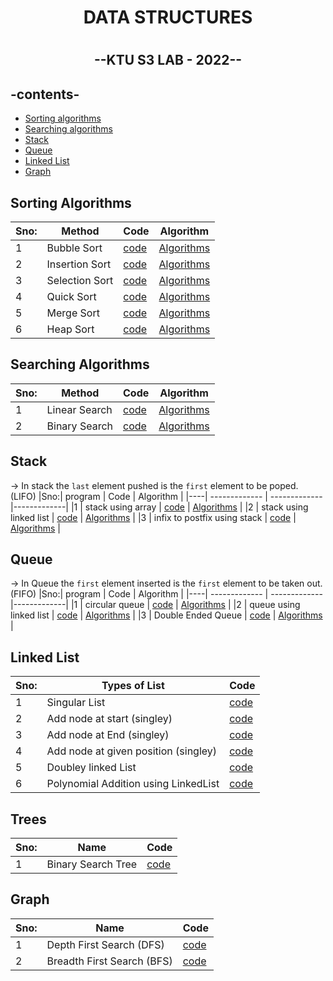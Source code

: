 <h1 align="center"> DATA STRUCTURES <h1>
  
<h2 align="center">--KTU S3 LAB - 2022--<h2>


## -contents-

* [Sorting algorithms](#sorting-algorithms)
* [Searching algorithms](#searching-algorithms)
* [Stack](#stack)
* [Queue](#Queue)
* [Linked List](#linked-list)
* [Graph](#Graph)



## Sorting Algorithms
  
|Sno:| Method        |  Code          | Algorithm   |
|----| ------------- | ------------- |-------------|
|1   | Bubble Sort   | [code](Sorting_Programs/bubbleSort.c)          |  [Algorithms](Algorithms/bubbleSort.md)   |
|2   | Insertion Sort| [code](Sorting_Programs/InsertionSort.c)          | [Algorithms](Algorithms/insertionSort.md)   |
|3   | Selection Sort| [code](Sorting_Programs/SelectionSort.c)          | [Algorithms](Algorithms/selectionSort.md)   |
|4   | Quick Sort     | [code](Sorting_Programs/Quicksort.c)          | [Algorithms](Algorithms/quickSort.md)   |
|5   | Merge Sort    | [code](Sorting_Programs/MergeSort.c)         | [Algorithms](Algorithms/MergeSort.md)  |
|6   | Heap Sort    | [code](heapSort.c)         | [Algorithms](Algorithms/heapSort.md)  |

  
## Searching Algorithms
  
  |Sno:| Method        |  Code          | Algorithm   |
|----| ------------- | ------------- |-------------|
|1   | Linear Search    | [code](Searching_Programs/LinearSearch.c)          |  [Algorithms](Algorithms/linearSearch.md)   |
|2   | Binary Search   | [code](Searching_Programs/BinarySearch.c)          | [Algorithms](Algorithms/binarySearch.md)   |

## Stack

-> In stack the ``last`` element pushed is the ``first`` element to be poped. (LIFO)
 |Sno:| program        |  Code          | Algorithm   |
|----| ------------- | ------------- |-------------|
|1   | stack using array    | [code](stackUsingArray.c)          |  [Algorithms](Algorithms/stackUsingArray.md)   |
|2   | stack using linked list   | [code](stackUsingList.c)          | [Algorithms](Algorithms/stackUsingList.md)   |
|3  | infix to postfix using stack  | [code](infixToPostFix.c)          | [Algorithms](Algorithms/infixToPostfix.md)   |


## Queue

-> In Queue the ``first`` element inserted is the ``first`` element to be taken out. (FIFO)
 |Sno:| program        |  Code          | Algorithm   |
|----| ------------- | ------------- |-------------|
|1   | circular queue   | [code](Queue.c)          |  [Algorithms](Algorithms/circularQueue.md)   |
|2   | queue using linked list   | [code](queueUsingList.c)          | [Algorithms](Algorithms/biarySearch.md)   |
|3   | Double Ended Queue   | [code](doubleEndedQueue.c)          | [Algorithms](Algorithms/biarySearch.md)   |
 


## Linked List
  
  |Sno:| Types of List        |  Code          | 
|----| ------------- | ------------- |
|1   | Singular List    | [code](SingleyList.c)         
|2   |Add node at start (singley)  | [code](LinkedList/addAtStart.c)                 
|3  |Add node at End (singley) | [code](LinkedList/addAtEnd.c)        
|4  |Add node at given position (singley)  | [code](LinkedList/addAtRandom.c)
|5  | Doubley linked List  | [code](doubleyLinkedList.c)
|6  | Polynomial Addition using LinkedList  | [code](polynomialAdd.c)

## Trees

  |Sno:| Name        |  Code          | 
|----| ------------- | ------------- |
|1   | Binary Search Tree    | [code](binarySearchTree.c)     


## Graph

  |Sno:| Name        |  Code          | 
|----| ------------- | ------------- |
|1   | Depth First Search (DFS)    | [code](dfs.c)  
|2   | Breadth First Search (BFS)    | [code](bfs.c)  